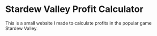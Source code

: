 # Stardew Valley Profit Calculator

This is a small website I made to calculate profits in the popular game Stardew Valley.
